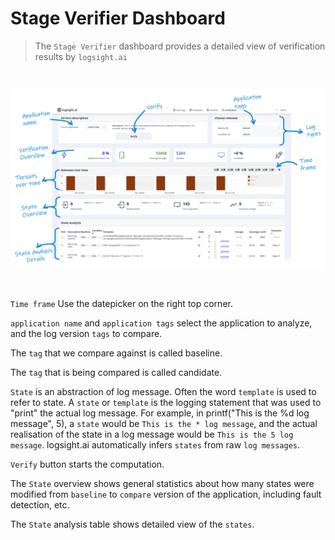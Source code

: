 # Stage Verifier Dashboard

> The `Stage Verifier` dashboard provides a detailed view of verification results by `logsight.ai`


<br>

![Logs](./verification_marked.png ':size=1200')

<br>


`Time frame` Use the datepicker on the right top corner.

`application name` and `application tags` select the application to analyze, and the log version `tags` to compare. 

The `tag` that we compare against is called baseline.

The `tag` that is being compared is called candidate.

`State` is an abstraction of log message. Often the word `template` is used to refer to state. A `state` or `template` is the logging statement that was used to "print" the actual log message. For example, in printf("This is the %d log message", 5), a `state` would be `This is the * log message`, and the actual realisation of the state in a log message would be `This is the 5 log message`. logsight.ai automatically infers `states` from raw `log messages`.

`Verify` button starts the computation.

The `State` overview shows general statistics about how many states were modified from `baseline` to `compare` version of the application, including fault detection, etc.

The `State` analysis table shows detailed view of the `states`.
